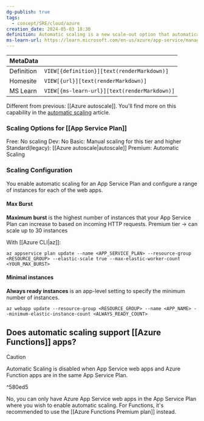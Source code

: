 ```yaml
---
dg-publish: true
tags:
  - concept/SRE/cloud/azure
creation_date: 2024-05-03 18:30
definition: Automatic scaling is a new scale-out option that automatically handles scaling decisions for your web apps and App Service Plans.
ms-learn-url: https://learn.microsoft.com/en-us/azure/app-service/manage-automatic-scaling?tabs=azure-portal
---
```


|   MetaData |                                       |
| ---------- | ------------------------------------------ |
| Definition | `VIEW[{definition}][text(renderMarkdown)]` |
| Homesite   | `VIEW[{url}][text(renderMarkdown)]` |
| MS Learn   | `VIEW[{ms-learn-url}][text(renderMarkdown)]` |




Different from previous: [[Azure autoscale]].
You'll find more on this capability in the [automatic scaling](https://learn.microsoft.com/en-us/azure/app-service/manage-automatic-scaling) article.


### Scaling Options for [[App Service Plan]]
Free: No scaling
Dev: No
Basic: Manual scaling for this tier and higher
Standard(legacy): [[Azure autoscale|autoscale]]
Premium: Automatic Scaling

### Scaling Configuration

You enable automatic scaling for an App Service Plan and configure a range of instances for each of the web apps.

#### Max Burst
**Maximum burst** is the highest number of instances that your App Service Plan can increase to based on incoming HTTP requests.
Premium tier -> can scale up to 30 instances

With [[Azure CLI|az]]:
```shell
az appservice plan update --name <APP_SERVICE_PLAN> --resource-group <RESOURCE_GROUP> --elastic-scale true --max-elastic-worker-count <YOUR_MAX_BURST>
```

#### Minimal instances
**Always ready instances** is an app-level setting to specify the minimum number of instances.

```shell
az webapp update --resource-group <RESOURCE_GROUP> --name <APP_NAME> --minimum-elastic-instance-count <ALWAYS_READY_COUNT>
```
## Does automatic scaling support [[Azure Functions]] apps?

> [!caution]  
> Automatic Scaling is disabled when App Service web apps and Azure Function apps are in the same App Service Plan.

^580ed5

No, you can only have Azure App Service web apps in the App Service Plan where you wish to enable automatic scaling. For Functions, it's recommended to use the [[Azure Functions Premium plan]] instead.